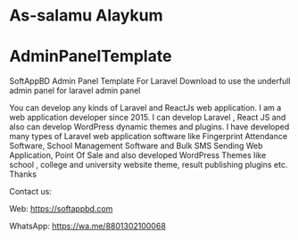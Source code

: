 # As-salamu Alaykum
# AdminPanelTemplate
SoftAppBD Admin Panel Template For Laravel
Download to use the underfull admin panel for laravel admin panel

You can develop any kinds of Laravel and ReactJs web application.
I am a web application developer since 2015. I can develop Laravel , React JS and also can develop WordPress dynamic themes and plugins. I have developed many types of Laravel web application software like Fingerprint Attendance Software, School Management Software and Bulk SMS Sending Web Application, Point Of Sale and also developed WordPress Themes like school , college and university website theme, result publishing plugins etc. Thanks

Contact us:

Web: https://softappbd.com

WhatsApp: https://wa.me/8801302100068
